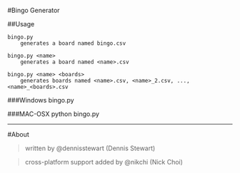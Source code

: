 #Bingo Generator

##Usage

	bingo.py
		generates a board named bingo.csv

	bingo.py <name>
		generates a board named <name>.csv
		
	bingo.py <name> <boards>
		generates boards named <name>.csv, <name>_2.csv, ..., <name>_<boards>.csv

###Windows
	bingo.py <args>

###MAC-OSX
    python bingo.py <args>

	

---
#About
>written by @dennisstewart (Dennis Stewart)

>cross-platform support added by @nikchi (Nick Choi)